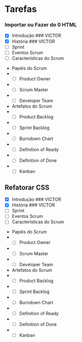 # Tarefas

### Importar ou Fazer do 0 HTML
- [x] Introdução ### VICTOR
- [x] História  ### VICTOR
- [ ] Sprint
- [ ] Eventos Scrum
- [ ] Características do Scrum
- Papéis do Scrum
- - [ ] Product Owner
- - [ ] Scrum Master
- - [ ] Developer Team
- Artefatos do Scrum
- - [ ] Product Backlog
- - [ ] Sprint Backlog
- - [ ] Burndown Chart
- - [ ] Definition of Ready
- - [ ] Definition of Done
- - [ ] Kanban

## Refatorar CSS

- [x] Introdução ### VICTOR
- [x] História ### VICTOR
- [ ] Sprint    
- [ ] Eventos Scrum
- [ ] Características do Scrum
- Papéis do Scrum
- - [ ] Product Owner
- - [ ] Scrum Master
- - [ ] Developer Team
- Artefatos do Scrum
- - [ ] Product Backlog
- - [ ] Sprint Backlog
- - [ ] Burndown Chart
- - [ ] Definition of Ready
- - [ ] Definition of Done
- - [ ] Kanban